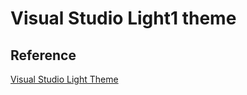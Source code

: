 # Visual Studio Light1 theme

## Reference
[Visual Studio Light Theme](https://marketplace.visualstudio.com/items?itemName=SimoneOlivieri.visual-studio-light-theme)

